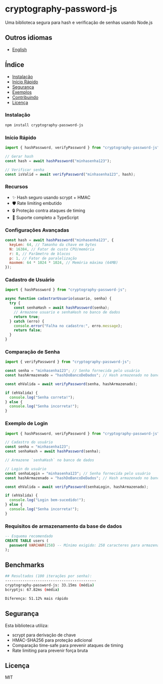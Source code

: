 # cryptography-password-js

Uma biblioteca segura para hash e verificação de senhas usando Node.js

## Outros idiomas

- [English](../README.md)

## Índice

- [Instalação](#instalação)
- [Início Rápido](#início-rápido)
- [Segurança](#segurança)
- [Exemplos](#exemplos)
- [Contribuindo](#contribuindo)
- [Licença](#licença)

### Instalação

```bash
npm install cryptography-password-js
```

### Início Rápido

```javascript
import { hashPassword, verifyPassword } from "cryptography-password-js";

// Gerar hash
const hash = await hashPassword("minhasenha123");

// Verificar senha
const isValid = await verifyPassword("minhasenha123", hash);
```

### Recursos

- ✨ Hash seguro usando scrypt + HMAC
- 🛡️ Rate limiting embutido
- 🔒 Proteção contra ataques de timing
- 📝 Suporte completo a TypeScript

### Configurações Avançadas

```javascript
const hash = await hashPassword("minhasenha123", {
  keyLen: 64, // Tamanho da chave em bytes
  N: 16384, // Fator de custo CPU/memória
  r: 8, // Parâmetro de blocos
  p: 1, // Fator de paralelização
  maxmem: 64 * 1024 * 1024, // Memória máxima (64MB)
});
```

### Cadastro de Usuário

```javascript
import { hashPassword } from "cryptography-password-js";

async function cadastrarUsuario(usuario, senha) {
  try {
    const senhaHash = await hashPassword(senha);
    // Armazene usuario e senhaHash no banco de dados
    return true;
  } catch (erro) {
    console.error("Falha no cadastro:", erro.message);
    return false;
  }
}
```

### Comparação de Senha

```javascript
import { verifyPassword } from "cryptography-password-js";

const senha = "minhasenha123"; // Senha fornecida pelo usuário
const hashArmazenado = "hashDoBancoDeDados"; // Hash armazenado no banco de dados

const ehValida = await verifyPassword(senha, hashArmazenado);

if (ehValida) {
  console.log("Senha correta!");
} else {
  console.log("Senha incorreta!");
}
```

### Exemplo de Login

```javascript
import { hashPassword, verifyPassword } from "cryptography-password-js";

// Cadastro do usuário
const senha = "minhasenha123";
const senhaHash = await hashPassword(senha);

// Armazene `senhaHash` no banco de dados

// Login do usuário
const senhaLogin = "minhasenha123"; // Senha fornecida pelo usuário
const hashArmazenado = "hashDoBancoDeDados"; // Hash armazenado no banco de dados

const ehValida = await verifyPassword(senhaLogin, hashArmazenado);

if (ehValida) {
  console.log("Login bem-sucedido!");
} else {
  console.log("Senha incorreta!");
}
```

### Requisitos de armazenamento da base de dados

```sql
-- Esquema recomendado
CREATE TABLE users (
  password VARCHAR(258) -- Mínimo exigido: 258 caracteres para armazenamento de hash
);
```

## Benchmarks

```bash
## Resultados (100 iterações por senha):
------------------------------------------
cryptography-password-js: 33.15ms (média)
bcryptjs: 67.82ms (média)

Diferença: 51.12% mais rápido
```

## Segurança

Esta biblioteca utiliza:

- scrypt para derivação de chave
- HMAC-SHA256 para proteção adicional
- Comparação time-safe para prevenir ataques de timing
- Rate limiting para prevenir força bruta

## Licença

MIT
